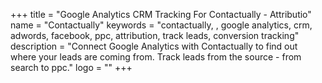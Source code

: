 +++
title = "Google Analytics CRM Tracking For Contactually - Attributio"
name = "Contactually"
keywords = "contactually, , google analytics, crm, adwords, facebook, ppc, attribution, track leads, conversion tracking"
description = "Connect Google Analytics with Contactually to find out where your leads are coming from. Track leads from the source - from search to ppc."
logo = ""
+++
